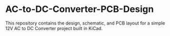 # AC-to-DC-Converter-PCB-Design
This repository contains the design, schematic, and PCB layout for a simple 12V AC to DC Converter project built in KiCad.
